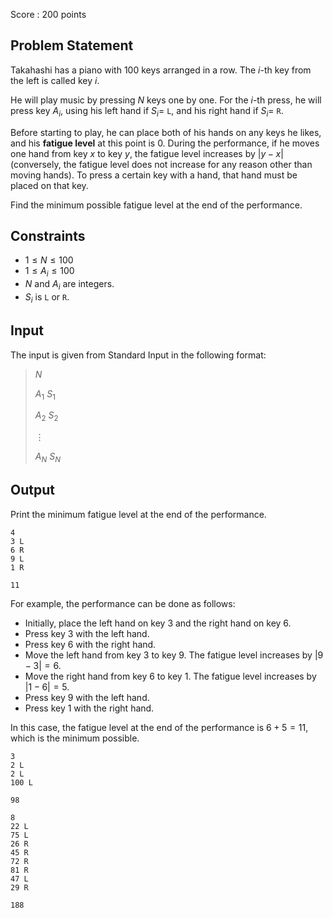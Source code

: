 Score : $200$ points

## Problem Statement

Takahashi has a piano with $100$ keys arranged in a row.
The $i$-th key from the left is called key $i$.

He will play music by pressing $N$ keys one by one.
For the $i$-th press, he will press key $A_i$, using his left hand if $S_i=$ `L`, and his right hand if $S_i=$ `R`.

Before starting to play, he can place both of his hands on any keys he likes, and his **fatigue level** at this point is 0.
During the performance, if he moves one hand from key $x$ to key $y$, the fatigue level increases by $|y-x|$ (conversely, the fatigue level does not increase for any reason other than moving hands).
To press a certain key with a hand, that hand must be placed on that key.

Find the minimum possible fatigue level at the end of the performance.

## Constraints

- $1 \leq N \leq 100$
- $1 \leq A_i \leq 100$
- $N$ and $A_i$ are integers.
- $S_i$ is `L` or `R`.

## Input

The input is given from Standard Input in the following format:

> $N$
> 
> $A_1$ $S_1$
> 
> $A_2$ $S_2$
> 
> $\vdots$
> 
> $A_N$ $S_N$

## Output

Print the minimum fatigue level at the end of the performance.

```input1
4
3 L
6 R
9 L
1 R
```

```output1
11
```

For example, the performance can be done as follows:

- Initially, place the left hand on key $3$ and the right hand on key $6$.
- Press key $3$ with the left hand.
- Press key $6$ with the right hand.
- Move the left hand from key $3$ to key $9$. The fatigue level increases by $|9-3| = 6$.
- Move the right hand from key $6$ to key $1$. The fatigue level increases by $|1-6| = 5$.
- Press key $9$ with the left hand.
- Press key $1$ with the right hand.

In this case, the fatigue level at the end of the performance is $6+5 = 11$, which is the minimum possible.

```input2
3
2 L
2 L
100 L
```

```output2
98
```

```input3
8
22 L
75 L
26 R
45 R
72 R
81 R
47 L
29 R
```

```output3
188
```